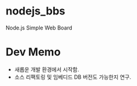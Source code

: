 # nodejs_bbs
Node.js Simple Web Board

# Dev Memo
- 새롭운 개발 환경에서 시작함.
- 소스 리팩토링 및 임베디드 DB 버전도 가능한지 연구.